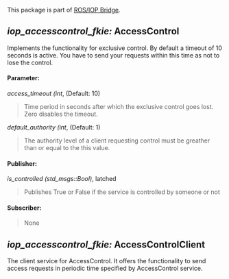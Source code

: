This package is part of [ROS/IOP Bridge](https://github.com/fkie/iop_core/blob/master/README.md).


## _iop_accesscontrol_fkie:_ AccessControl

Implements the functionality for exclusive control. By default a timeout of 10 seconds is active. You have to send your requests within this time as not to lose the control.

#### Parameter:

_access_timeout (int_, (Default: 10)

> Time period in seconds after which the exclusive control goes lost. Zero disables the timeout.

_default_authority (int_, (Default: 1)

> The authority level of a client requesting control must be greather than or equal to the this value.

#### Publisher:

_is_controlled (std_msgs::Bool)_, latched

> Publishes True or False if the service is controlled by someone or not

#### Subscriber:

> None

## _iop_accesscontrol_fkie:_ AccessControlClient

The client service for AccessControl. It offers the functionality to send access requests in periodic time specified by AccessControl service.
